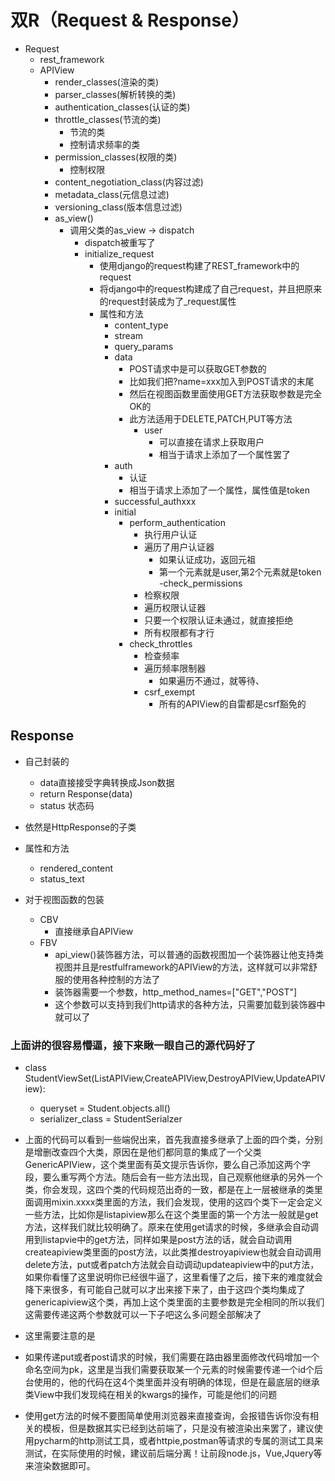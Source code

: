 # 双R（Request & Response）

- Request
  - rest_framework
  - APIView
    - render_classes(渲染的类)
    - parser_classes(解析转换的类)
    - authentication_classes(认证的类)
    - throttle_classes(节流的类)
      - 节流的类
      - 控制请求频率的类
    - permission_classes(权限的类)
      - 控制权限
    - content_negotiation_class(内容过滤)
    - metadata_class(元信息过滤)
    - versioning_class(版本信息过滤)
    - as_view()
      - 调用父类的as_view -> dispatch
        - dispatch被重写了
        - initialize_request
          - 使用django的request构建了REST_framework中的request
          - 将django中的request构建成了自己request，并且把原来的request封装成为了_request属性
          - 属性和方法
            - content_type
            - stream
            - query_params
            - data
              - POST请求中是可以获取GET参数的
              - 比如我们把?name=xxx加入到POST请求的末尾
              - 然后在视图函数里面使用GET方法获取参数是完全OK的
              - 此方法适用于DELETE,PATCH,PUT等方法
                - user
                  - 可以直接在请求上获取用户
                  - 相当于请求上添加了一个属性罢了
            - auth
              - 认证
              - 相当于请求上添加了一个属性，属性值是token
            - successful_authxxx
            - initial
              - perform_authentication
                - 执行用户认证
                - 遍历了用户认证器
                  - 如果认证成功，返回元祖
                  - 第一个元素就是user,第2个元素就是token
              -check_permissions
                - 检察权限
                - 遍历权限认证器
                - 只要一个权限认证未通过，就直接拒绝
                - 所有权限都有才行
              - check_throttles
                - 检查频率
                - 遍历频率限制器
                  - 如果遍历不通过，就等待、
                - csrf_exempt
                  - 所有的APIView的自雷都是csrf豁免的

## Response

- 自己封装的
  - data直接接受字典转换成Json数据
  - return Response(data)
  - status 状态码
- 依然是HttpResponse的子类

- 属性和方法
  - rendered_content
  - status_text

- 对于视图函数的包装  
  - CBV
    - 直接继承自APIView
  - FBV
    - api_view()装饰器方法，可以普通的函数视图加一个装饰器让他支持类视图并且是restfulframework的APIView的方法，这样就可以非常舒服的使用各种控制的方法了
    - 装饰器需要一个参数，http_method_names=["GET","POST"]
    - 这个参数可以支持到我们http请求的各种方法，只需要加载到装饰器中就可以了

### 上面讲的很容易懵逼，接下来瞅一眼自己的源代码好了

- class StudentViewSet(ListAPIView,CreateAPIView,DestroyAPIView,UpdateAPIView):
  - queryset = Student.objects.all()
  - serializer_class = StudentSerialzer

- 上面的代码可以看到一些端倪出来，首先我直接多继承了上面的四个类，分别是增删改查四个大类，原因在是他们都同意的集成了一个父类GenericAPIView，这个类里面有英文提示告诉你，要么自己添加这两个字段，要么重写两个方法。随后会有一些方法出现，自己观察他继承的另外一个类，你会发现，这四个类的代码规范出奇的一致，都是在上一层被继承的类里面调用mixin.xxxx类里面的方法，我们会发现，使用的这四个类下一定会定义一些方法，比如你是listapiview那么在这个类里面的第一个方法一般就是get方法，这样我们就比较明确了。原来在使用get请求的时候，多继承会自动调用到listapvie中的get方法，同样如果是post方法的话，就会自动调用createapiview类里面的post方法，以此类推destroyapiview也就会自动调用delete方法，put或者patch方法就会自动调动updateapiview中的put方法，如果你看懂了这里说明你已经很牛逼了，这里看懂了之后，接下来的难度就会降下来很多，有可能自己就可以才出来接下来了，由于这四个类均集成了genericapiview这个类，再加上这个类里面的主要参数是完全相同的所以我们这需要传递这两个参数就可以一下子吧这么多问题全部解决了
- 这里需要注意的是
- 如果传递put或者post请求的时候，我们需要在路由器里面修改代码增加一个命名空间为pk，这里是当我们需要获取某一个元素的时候需要传递一个id个后台使用的，他的代码在这4个类里面并没有明确的体现，但是在最底层的继承类View中我们发现纯在相关的kwargs的操作，可能是他们的问题
- 使用get方法的时候不要图简单使用浏览器来直接查询，会报错告诉你没有相关的模板，但是数据其实已经到达前端了，只是没有被渲染出来罢了，建议使用pycharm的http测试工具，或者httpie,postman等请求的专属的测试工具来测试，在实际使用的时候，建议前后端分离！让前段node.js，Vue,Jquery等来渲染数据即可。
